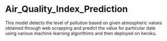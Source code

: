# Air_Quality_Index_Prediction
This model detects the level of pollution based on given atmospheric values obtained through web scrapping and predict the value for particular date using various machine learning algorithims and then deployed on heroku.
